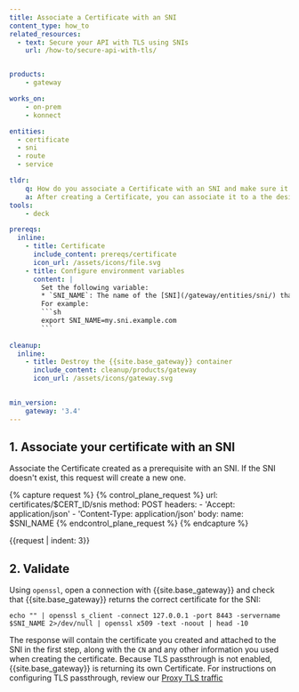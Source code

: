 ```yaml
---
title: Associate a Certificate with an SNI
content_type: how_to
related_resources:
  - text: Secure your API with TLS using SNIs
    url: /how-to/secure-api-with-tls/


products:
    - gateway

works_on:
    - on-prem
    - konnect

entities: 
  - certificate
  - sni
  - route
  - service

tldr:
    q: How do you associate a Certificate with an SNI and make sure it works?
    a: After creating a Certificate, you can associate it to a the desired SNI, and use `openssl` to verify that {{site.base_gateway}} is returning the expected certificate for the SNI. 
tools:
    - deck

prereqs:
  inline:
    - title: Certificate
      include_content: prereqs/certificate
      icon_url: /assets/icons/file.svg
    - title: Configure environment variables
      content: |
        Set the following variable: 
        * `SNI_NAME`: The name of the [SNI](/gateway/entities/sni/) that you intend to associate the Certificate to.
        For example: 
        ```sh
        export SNI_NAME=my.sni.example.com
        ```
    
cleanup:
  inline:
    - title: Destroy the {{site.base_gateway}} container
      include_content: cleanup/products/gateway
      icon_url: /assets/icons/gateway.svg
    

min_version:
    gateway: '3.4'
---
```



## 1. Associate your certificate with an SNI

Associate the Certificate created as a prerequisite with an SNI. If the SNI doesn't exist, this request will create a new one.

{% capture request %}
{% control_plane_request %}
  url: certificates/$CERT_ID/snis
  method: POST
  headers:
      - 'Accept: application/json'
      - 'Content-Type: application/json'
  body:
    name: $SNI_NAME
{% endcontrol_plane_request %}
{% endcapture %}

{{request | indent: 3}}

<!-- vale on -->

## 2. Validate 

Using `openssl`, open a connection with {{site.base_gateway}} and check that {{site.base_gateway}} returns the correct certificate for the SNI:

```
echo "" | openssl s_client -connect 127.0.0.1 -port 8443 -servername $SNI_NAME 2>/dev/null | openssl x509 -text -noout | head -10
```

The response will contain the certificate you created and attached to the SNI in the first step, along with the `CN` and any other information you used when creating the certificate. 
Because TLS passthrough is not enabled, {{site.base_gateway}} is returning its own Certificate. 
For instructions on configuring TLS passthrough, review our [Proxy TLS traffic](/how-to/proxy-tls-passthrough-traffic-using-sni/)
